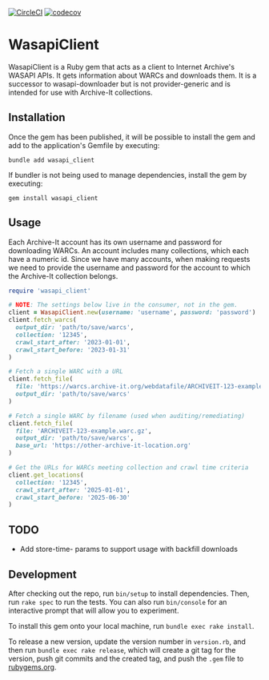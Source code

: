 [![CircleCI](https://dl.circleci.com/status-badge/img/gh/sul-dlss/wasapi_client/tree/main.svg?style=svg)](https://dl.circleci.com/status-badge/redirect/gh/sul-dlss/wasapi_client/tree/main)
[![codecov](https://codecov.io/gh/sul-dlss/wasapi_client/graph/badge.svg?token=O48G6RUM9K)](https://codecov.io/gh/sul-dlss/wasapi_client)

# WasapiClient

WasapiClient is a Ruby gem that acts as a client to Internet Archive's WASAPI APIs. It gets information about WARCs and downloads them. It is a successor to wasapi-downloader but is not provider-generic and is intended for use with Archive-It collections. 

## Installation

Once the gem has been published, it will be possible to install the gem and add to the application's Gemfile by executing:

```
bundle add wasapi_client
```

If bundler is not being used to manage dependencies, install the gem by executing:

```
gem install wasapi_client
```

## Usage

Each Archive-It account has its own username and password for downloading WARCs. An account includes many collections, which each have a numeric id. Since we have many accounts, when making requests we need to provide the username and password for the account to which the Archive-It collection belongs. 

```ruby
require 'wasapi_client'

# NOTE: The settings below live in the consumer, not in the gem.
client = WasapiClient.new(username: 'username', password: 'password')
client.fetch_warcs(
  output_dir: 'path/to/save/warcs',
  collection: '12345',
  crawl_start_after: '2023-01-01',
  crawl_start_before: '2023-01-31'
)

# Fetch a single WARC with a URL
client.fetch_file(
  file: 'https://warcs.archive-it.org/webdatafile/ARCHIVEIT-123-example.warc.gz',
  output_dir: 'path/to/save/warcs'
)

# Fetch a single WARC by filename (used when auditing/remediating)
client.fetch_file(
  file: 'ARCHIVEIT-123-example.warc.gz',
  output_dir: 'path/to/save/warcs',
  base_url: 'https://other-archive-it-location.org'
)

# Get the URLs for WARCs meeting collection and crawl time criteria
client.get_locations(
  collection: '12345',
  crawl_start_after: '2025-01-01',
  crawl_start_before: '2025-06-30'
)
```

## TODO
* Add store-time- params to support usage with backfill downloads


## Development

After checking out the repo, run `bin/setup` to install dependencies. Then, run `rake spec` to run the tests. You can also run `bin/console` for an interactive prompt that will allow you to experiment.

To install this gem onto your local machine, run `bundle exec rake install`. 

To release a new version, update the version number in `version.rb`, and then run `bundle exec rake release`, which will create a git tag for the version, push git commits and the created tag, and push the `.gem` file to [rubygems.org](https://rubygems.org).
